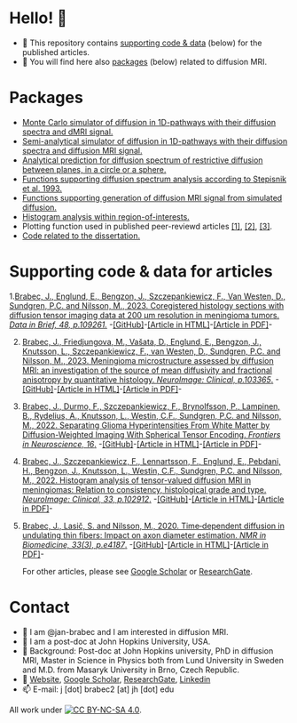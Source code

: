 # Hello! 👋
- 👀 This repository contains [supporting code & data](https://github.com/jan-brabec#supporting-code--data-for-articles) (below) for the published articles.
- 👀 You will find here also [packages](https://github.com/jan-brabec#packages) (below) related to diffusion MRI.

# Packages
- [Monte Carlo simulator of diffusion in 1D-pathways with their diffusion spectra and dMRI signal.](https://github.com/jan-brabec/undulating_fibers/tree/master/Monte%20Carlo)
- [Semi-analytical simulator of diffusion in 1D-pathways with their diffusion spectra and diffusion MRI signal.](https://github.com/jan-brabec/undulating_fibers/tree/master/Gaussian%20Sampling)
- [Analytical prediction for diffusion spectrum of restrictive diffusion between planes, in a circle or a sphere.](https://github.com/jan-brabec/undulating_fibers/tree/master/Analytical)
- [Functions supporting diffusion spectrum analysis according to Stepisnik et al. 1993.](https://github.com/jan-brabec/undulating_fibers/tree/master/Spectral%20Analysis/SA_functions)
- [Functions supporting generation of diffusion MRI signal from simulated diffusion.](https://github.com/jan-brabec/undulating_fibers/tree/master/Monte%20Carlo/MC_functions)
- [Histogram analysis within region-of-interests.](https://github.com/jan-brabec/tensor_valued_meningiomas_in_vivo/tree/main/Analysis)
- Plotting function used in published peer-reviewd articles [[1]](https://github.com/jan-brabec/tensor_valued_gliomas_in_vivo/tree/main/Analyze/figures), [[2]](https://github.com/jan-brabec/tensor_valued_meningiomas_in_vivo/tree/main/Analysis), [[3]](https://github.com/jan-brabec/undulating_fibers/tree/master/Spectral%20Analysis/plot_f).
- [Code related to the dissertation.](https://github.com/jan-brabec/kappa)

# Supporting code & data for articles
1.[Brabec, J., Englund, E., Bengzon, J., Szczepankiewicz, F., Van Westen, D., Sundgren, P.C. and Nilsson, M., 2023. Coregistered histology sections with diffusion tensor imaging data at 200 µm resolution in meningioma tumors. *Data in Brief, 48, p.109261.*](https://github.com/jan-brabec/microimaging_histology_DIB) -[[GitHub]](https://github.com/jan-brabec/microimaging_histology_DIB)-[[Article in HTML]](https://www.sciencedirect.com/science/article/pii/S2352340923003803)-[[Article in PDF]](https://pdf.sciencedirectassets.com/311593/1-s2.0-S2352340923X00031/1-s2.0-S2352340923003803/main.pdf?X-Amz-Security-Token=IQoJb3JpZ2luX2VjEPX%2F%2F%2F%2F%2F%2F%2F%2F%2F%2FwEaCXVzLWVhc3QtMSJGMEQCIQCYA7cQSS4TJNt5bzIzfYY2biPRiejFEiSr6FpBrdkDDAIfYBvZ1gLNGiOfA2nva3ZJuTb5XYadXsGzmjTTVsFbByq8BQiO%2F%2F%2F%2F%2F%2F%2F%2F%2F%2F8BEAUaDDA1OTAwMzU0Njg2NSIMv0rhQ45k7TXC4ygfKpAFnsWdxeKHSnrmS9glnZKkVHV%2F9dgMa4IqRrOc7aGyXF%2FNMM6%2Fh4ISmKvRnDVJl2l4OS0MepzSw%2F6rOuMSar%2BtkPRtqfKvGIwYazNodCJH9kKBkd3Lh75KK%2BCcYmVioeN7Ck7G5dSpCW8ZBivz6kILGqlkzHpEjIf3%2BCTtVqLiBM3X62DhunYy%2FnZ4ceMafKl%2BhosARKZ8MvtqqNU5OTsF2H9w3HZPg7coFbYEDqR7QV8MCXrbUk2Ao%2Fmon09pSXYrTEfniV4nD61dPGAqmabwWqCUr%2BZoEtYoCFg%2BQHrH458g7rQZc9Pogj1Pk0Be9n7wyWxGc7jg3DpItNiopokCVqyXY7sMbzQVheUg3Vdx1AU8Capyl3GCYpitGutu0wnD2Jbk9V5I4RAkyYVOFdymcw%2FH8G55jIScg%2BkKzaG335sXd5saaza3u%2F4XhRJlEXu0uWNV8sscGSL3whyprzJt8OJLXiOcL3J4GU%2BjvTqsXX4wy%2Bdq%2FhHvt%2Bp4NfhCqw8FTUhR4rSY2v3ZjbMMugXo6c7cBW1QSCXFqN7FUUShhm%2BavbUIgzUS2IQOkPf%2BOn3Ufp2mUkKO9hVBhIb%2BoPTJekKCXdk3oXf7B%2B1F%2Bq7IAMt%2Fe3kuDoe04wGEEuITqNktQnKQYhqWti%2BoEnFhshHBn7t94Xe34O3ci3k11J3EyE3t0ZYImw3PF2WDO5lwDJt5kw2qLVub%2F8iHLvGsyZ7IPju07Rwfc8T3vdauxhX4MZzs8BCdLd2Js1STm2g8b058SThXo0MwIyilOwL%2FPUz1M%2FKbOvAbaDg3%2FyD1zy1elLRB8mnvTuuClH61z6zFexqfZgmqWegBBDeeKavtzG63TjIZWkTEfSjxsxLEo1EfCr0w%2FJWUpgY6sgEztt4OR7CHm78%2FHbsgoVLJf4FQwU99gKOOQwdRq5tRA%2Fi4xqQaHv0ByBy%2BintbQqozoqcP3lQiqgxTOgfmO5uyy8fl6cKj%2FxtFpPVSf70dV8IbC1f7fjyf1vTgCP3PH0frGFSdaTFWobjLi4ygEWJ8H6sD4QQjPGAUOtrnCyetrzonjrhNj60jbllbNHT5CAL%2BpDSFw6vuWCHS%2BhdiiXncZaNXjE6ail72s2EsGt15Ox%2F1&X-Amz-Algorithm=AWS4-HMAC-SHA256&X-Amz-Date=20230729T140746Z&X-Amz-SignedHeaders=host&X-Amz-Expires=300&X-Amz-Credential=ASIAQ3PHCVTY62RKTA65%2F20230729%2Fus-east-1%2Fs3%2Faws4_request&X-Amz-Signature=ebbe12496a739b9d47f9831b2babf469b66955da6ef76ce7c4c934c0f6f7ee08&hash=581585a760a35bb45aa0a8c12fa2dbcdd44f1034e3cc759dd7a44aca689969fb&host=68042c943591013ac2b2430a89b270f6af2c76d8dfd086a07176afe7c76c2c61&pii=S2352340923003803&tid=spdf-f24bfaf1-392d-474c-b0d4-dba9058116ba&sid=270f82c256102447f11a1c1216acf439298cgxrqb&type=client&tsoh=d3d3LnNjaWVuY2VkaXJlY3QuY29t&ua=051b570a0b57000b5556&rr=7ee5ee16af332794&cc=cz)-

2. [Brabec, J., Friedjungova, M., Vašata, D., Englund, E., Bengzon, J., Knutsson, L., Szczepankiewicz, F., van Westen, D., Sundgren, P.C. and Nilsson, M., 2023. Meningioma microstructure assessed by diffusion MRI: an investigation of the source of mean diffusivity and fractional anisotropy by quantitative histology. *NeuroImage: Clinical, p.103365*.](https://github.com/jan-brabec/microimaging_vs_histology_in_meningeomas) -[[GitHub]](https://github.com/jan-brabec/microimaging_vs_histology_in_meningeomas)-[[Article in HTML]](https://www.sciencedirect.com/science/article/pii/S2213158223000542)-[[Article in PDF]](https://www.sciencedirect.com/science/article/pii/S2213158223000542/pdfft?isDTMRedir=true)-

3. [Brabec, J., Durmo, F., Szczepankiewicz, F., Brynolfsson, P., Lampinen, B., Rydelius, A., Knutsson, L., Westin, C.F., Sundgren, P.C. and Nilsson, M., 2022. Separating Glioma Hyperintensities From White Matter by Diffusion-Weighted Imaging With Spherical Tensor Encoding. *Frontiers in Neuroscience, 16*.](https://github.com/jan-brabec/tensor_valued_gliomas_in_vivo) -[[GitHub]](https://github.com/jan-brabec/tensor_valued_gliomas_in_vivo)-[[Article in HTML]](https://www.frontiersin.org/articles/10.3389/fnins.2022.842242/full)-[[Article in PDF]](https://www.frontiersin.org/articles/10.3389/fnins.2022.842242/pdf)-

4. [Brabec, J., Szczepankiewicz, F., Lennartsson, F., Englund, E., Pebdani, H., Bengzon, J., Knutsson, L., Westin, C.F., Sundgren, P.C. and Nilsson, M., 2022. Histogram analysis of tensor-valued diffusion MRI in meningiomas: Relation to consistency, histological grade and type. *NeuroImage: Clinical, 33, p.102912*.](https://github.com/jan-brabec/tensor_valued_meningiomas_in_vivo) -[[GitHub]](https://github.com/jan-brabec/tensor_valued_meningiomas_in_vivo)-[[Article in HTML]](https://www.sciencedirect.com/science/article/pii/S2213158221003569)-[[Article in PDF]](https://www.sciencedirect.com/science/article/pii/S2213158221003569/pdfft?isDTMRedir=true)-

5. [Brabec, J., Lasič, S. and Nilsson, M., 2020. Time‐dependent diffusion in undulating thin fibers: Impact on axon diameter estimation. *NMR in Biomedicine, 33(3), p.e4187*.](https://github.com/jan-brabec/undulating_fibers) -[[GitHub]](https://github.com/jan-brabec/undulating_fibers)-[[Article in HTML]](https://analyticalsciencejournals.onlinelibrary.wiley.com/doi/abs/10.1002/nbm.4187)-[[Article in PDF]](https://analyticalsciencejournals.onlinelibrary.wiley.com/doi/pdfdirect/10.1002/nbm.4187)-

   For other articles, please see [Google Scholar](https://scholar.google.com/citations?hl=en&user=c01AYp4AAAAJ) or [ResearchGate](https://www.researchgate.net/profile/Jan-Brabec-4).

# Contact
- 👋 I am @jan-brabec and I am interested in diffusion MRI.
- 👀 I am a post-doc at John Hopkins University, USA.
- 👀 Background: Post-doc at John Hopkins university, PhD in diffusion MRI, Master in Science in Physics both from Lund University in Sweden and M.D. from Masaryk University in Brno, Czech Republic.
- 👀 [Website](https://jan-brabec.github.io), [Google Scholar](https://scholar.google.com/citations?hl=en&user=c01AYp4AAAAJ), [ResearchGate](https://www.researchgate.net/profile/Jan-Brabec-4), [Linkedin](https://www.linkedin.com/in/brabec-jan/)
- 📫 E-mail: j [dot] brabec2 [at] jh [dot] edu




All work under [![CC BY-NC-SA 4.0][cc-by-nc-sa-shield]][cc-by-nc-sa].

[cc-by-nc-sa]: http://creativecommons.org/licenses/by-nc-sa/4.0/
[cc-by-nc-sa-shield]: https://img.shields.io/badge/License-CC%20BY--NC--SA%204.0-lightgrey.svg

